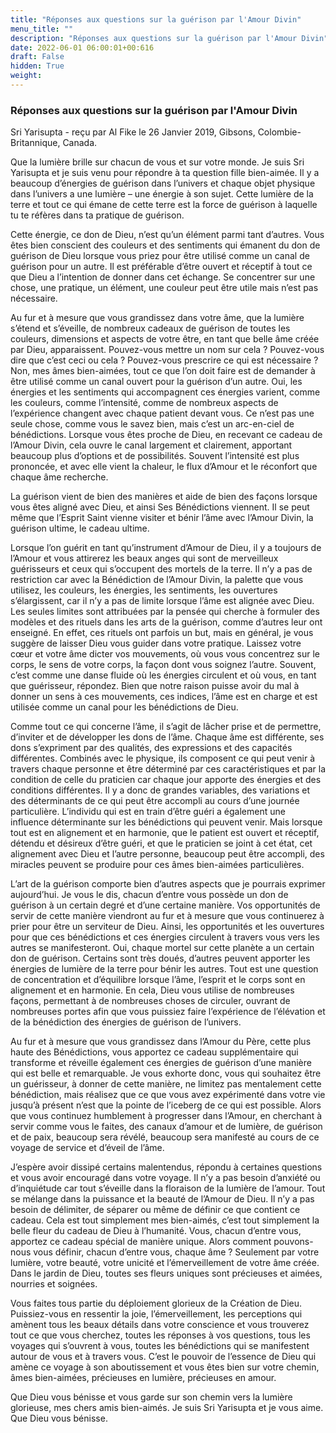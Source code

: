 ```yaml
---
title: "Réponses aux questions sur la guérison par l'Amour Divin"
menu_title: ""
description: "Réponses aux questions sur la guérison par l'Amour Divin"
date: 2022-06-01 06:00:01+00:616
draft: False
hidden: True
weight:
---
```

### Réponses aux questions sur la guérison par l'Amour Divin

Sri Yarisupta - reçu par Al Fike le 26 Janvier 2019, Gibsons, Colombie-Britannique, Canada.

Que la lumière brille sur chacun de vous et sur votre monde. Je suis Sri Yarisupta et je suis venu pour répondre à ta question fille bien-aimée. Il y a beaucoup d’énergies de guérison dans l’univers et chaque objet physique dans l’univers a une lumière – une énergie à son sujet. Cette lumière de la terre et tout ce qui émane de cette terre est la force de guérison à laquelle tu te réfères dans ta pratique de guérison.

Cette énergie, ce don de Dieu, n’est qu’un élément parmi tant d’autres. Vous êtes bien conscient des couleurs et des sentiments qui émanent du don de guérison de Dieu lorsque vous priez pour être utilisé comme un canal de guérison pour un autre. Il est préférable d’être ouvert et réceptif à tout ce que Dieu a l’intention de donner dans cet échange. Se concentrer sur une chose, une pratique, un élément, une couleur peut être utile mais n’est pas nécessaire.

Au fur et à mesure que vous grandissez dans votre âme, que la lumière s’étend et s’éveille, de nombreux cadeaux de guérison de toutes les couleurs, dimensions et aspects de votre être, en tant que belle âme créée par Dieu, apparaissent. Pouvez-vous mettre un nom sur cela ? Pouvez-vous dire que c’est ceci ou cela ? Pouvez-vous prescrire ce qui est nécessaire ? Non, mes âmes bien-aimées, tout ce que l’on doit faire est de demander à être utilisé comme un canal ouvert pour la guérison d’un autre. Oui, les énergies et les sentiments qui accompagnent ces énergies varient, comme les couleurs, comme l’intensité, comme de nombreux aspects de l’expérience changent avec chaque patient devant vous. Ce n’est pas une seule chose, comme vous le savez bien, mais c’est un arc-en-ciel de bénédictions. Lorsque vous êtes proche de Dieu, en recevant ce cadeau de l’Amour Divin, cela ouvre le canal largement et clairement, apportant beaucoup plus d’options et de possibilités. Souvent l’intensité est plus prononcée, et avec elle vient la chaleur, le flux d’Amour et le réconfort que chaque âme recherche.

La guérison vient de bien des manières et aide de bien des façons lorsque vous êtes aligné avec Dieu, et ainsi Ses Bénédictions viennent. Il se peut même que l’Esprit Saint vienne visiter et bénir l’âme avec l’Amour Divin, la guérison ultime, le cadeau ultime.

Lorsque l’on guérit en tant qu’instrument d’Amour de Dieu, il y a toujours de l’Amour et vous attirerez les beaux anges qui sont de merveilleux guérisseurs et ceux qui s’occupent des mortels de la terre. Il n’y a pas de restriction car avec la Bénédiction de l’Amour Divin, la palette que vous utilisez, les couleurs, les énergies, les sentiments, les ouvertures s’élargissent, car il n’y a pas de limite lorsque l’âme est alignée avec Dieu. Les seules limites sont attribuées par la pensée qui cherche à formuler des modèles et des rituels dans les arts de la guérison, comme d’autres leur ont enseigné. En effet, ces rituels ont parfois un but, mais en général, je vous suggère de laisser Dieu vous guider dans votre pratique. Laissez votre cœur et votre âme dicter vos mouvements, où vous vous concentrez sur le corps, le sens de votre corps, la façon dont vous soignez l’autre. Souvent, c’est comme une danse fluide où les énergies circulent et où vous, en tant que guérisseur, répondez. Bien que notre raison puisse avoir du mal à donner un sens à ces mouvements, ces indices, l’âme est en charge et est utilisée comme un canal pour les bénédictions de Dieu.

Comme tout ce qui concerne l’âme, il s’agit de lâcher prise et de permettre, d’inviter et de développer les dons de l’âme. Chaque âme est différente, ses dons s’expriment par des qualités, des expressions et des capacités différentes. Combinés avec le physique, ils composent ce qui peut venir à travers chaque personne et être déterminé par ces caractéristiques et par la condition de celle du praticien car chaque jour apporte des énergies et des conditions différentes. Il y a donc de grandes variables, des variations et des déterminants de ce qui peut être accompli au cours d’une journée particulière. L’individu qui est en train d’être guéri a également une influence déterminante sur les bénédictions qui peuvent venir. Mais lorsque tout est en alignement et en harmonie, que le patient est ouvert et réceptif, détendu et désireux d’être guéri, et que le praticien se joint à cet état, cet alignement avec Dieu et l’autre personne, beaucoup peut être accompli, des miracles peuvent se produire pour ces âmes bien-aimées particulières.

L’art de la guérison comporte bien d’autres aspects que je pourrais exprimer aujourd’hui. Je vous le dis, chacun d’entre vous possède un don de guérison à un certain degré et d’une certaine manière. Vos opportunités de servir de cette manière viendront au fur et à mesure que vous continuerez à prier pour être un serviteur de Dieu. Ainsi, les opportunités et les ouvertures pour que ces bénédictions et ces énergies circulent à travers vous vers les autres se manifesteront. Oui, chaque mortel sur cette planète a un certain don de guérison. Certains sont très doués, d’autres peuvent apporter les énergies de lumière de la terre pour bénir les autres. Tout est une question de concentration et d’équilibre lorsque l’âme, l’esprit et le corps sont en alignement et en harmonie. En cela, Dieu vous utilise de nombreuses façons, permettant à de nombreuses choses de circuler, ouvrant de nombreuses portes afin que vous puissiez faire l’expérience de l’élévation et de la bénédiction des énergies de guérison de l’univers.

Au fur et à mesure que vous grandissez dans l’Amour du Père, cette plus haute des Bénédictions, vous apportez ce cadeau supplémentaire qui transforme et réveille également ces énergies de guérison d’une manière qui est belle et remarquable. Je vous exhorte donc, vous qui souhaitez être un guérisseur, à donner de cette manière, ne limitez pas mentalement cette bénédiction, mais réalisez que ce que vous avez expérimenté dans votre vie jusqu’à présent n’est que la pointe de l’iceberg de ce qui est possible. Alors que vous continuez humblement à progresser dans l’Amour, en cherchant à servir comme vous le faites, des canaux d’amour et de lumière, de guérison et de paix, beaucoup sera révélé, beaucoup sera manifesté au cours de ce voyage de service et d’éveil de l’âme.

J’espère avoir dissipé certains malentendus, répondu à certaines questions et vous avoir encouragé dans votre voyage. Il n’y a pas besoin d’anxiété ou d’inquiétude car tout s’éveille dans la floraison de la lumière de l’amour. Tout se mélange dans la puissance et la beauté de l’Amour de Dieu. Il n’y a pas besoin de délimiter, de séparer ou même de définir ce que contient ce cadeau. Cela est tout simplement mes bien-aimés, c’est tout simplement la belle fleur du cadeau de Dieu à l’humanité. Vous, chacun d’entre vous, apportez ce cadeau spécial de manière unique. Alors comment pouvons-nous vous définir, chacun d’entre vous, chaque âme ? Seulement par votre lumière, votre beauté, votre unicité et l’émerveillement de votre âme créée. Dans le jardin de Dieu, toutes ses fleurs uniques sont précieuses et aimées, nourries et soignées.

Vous faites tous partie du déploiement glorieux de la Création de Dieu. Puissiez-vous en ressentir la joie, l’émerveillement, les perceptions qui amènent tous les beaux détails dans votre conscience et vous trouverez tout ce que vous cherchez, toutes les réponses à vos questions, tous les voyages qui s’ouvrent à vous, toutes les bénédictions qui se manifestent autour de vous et à travers vous. C’est le pouvoir de l’essence de Dieu qui amène ce voyage à son aboutissement et vous êtes bien sur votre chemin, âmes bien-aimées, précieuses en lumière, précieuses en amour.

Que Dieu vous bénisse et vous garde sur son chemin vers la lumière glorieuse, mes chers amis bien-aimés. Je suis Sri Yarisupta et je vous aime. Que Dieu vous bénisse.
